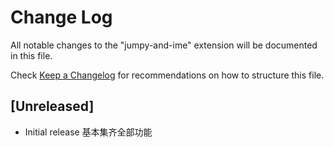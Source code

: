 # Change Log

All notable changes to the "jumpy-and-ime" extension will be documented in this file.

Check [Keep a Changelog](http://keepachangelog.com/) for recommendations on how to structure this file.

## [Unreleased]

- Initial release
基本集齐全部功能